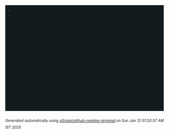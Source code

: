 <div align="justify">
<picture>
    <source media="(prefers-color-scheme: dark)" srcset="./output.gif">
    <source media="(prefers-color-scheme: light)" srcset="./output.gif">
    <img alt="GIFOS" src="output.gif">
</picture>

<sub><i>Generated automatically using [x0rzavi/github-readme-terminal](https://github.com/x0rzavi/github-readme-terminal) on Sun Jan 12 07:20:57 AM IST 2025</i></sub>

<!-- <details>
<summary>More details</summary>

</details> -->
</div>

<!-- Image deletion URL: NONE -->